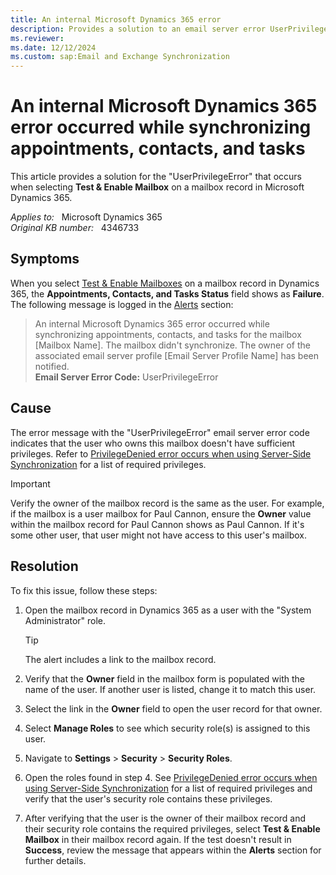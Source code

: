 ```yaml
---
title: An internal Microsoft Dynamics 365 error
description: Provides a solution to an email server error UserPrivilegeError that occurs after selecting Test & Enable Mailbox on a mailbox record in Dynamics 365.
ms.reviewer: 
ms.date: 12/12/2024
ms.custom: sap:Email and Exchange Synchronization
---
```

# An internal Microsoft Dynamics 365 error occurred while synchronizing appointments, contacts, and tasks

This article provides a solution for the "UserPrivilegeError" that occurs when selecting **Test & Enable Mailbox** on a mailbox record in Microsoft Dynamics 365.

_Applies to:_ &nbsp; Microsoft Dynamics 365  
_Original KB number:_ &nbsp; 4346733

## Symptoms

When you select [Test & Enable Mailboxes](/power-platform/admin/connect-exchange-online#test-the-configuration-of-mailboxes) on a mailbox record in Dynamics 365, the **Appointments, Contacts, and Tasks Status** field shows as **Failure**. The following message is logged in the [Alerts](/power-platform/admin/monitor-email-processing-errors#view-alerts) section:

> An internal Microsoft Dynamics 365 error occurred while synchronizing appointments, contacts, and tasks for the mailbox [Mailbox Name]. The mailbox didn't synchronize. The owner of the associated email server profile [Email Server Profile Name] has been notified.  
> **Email Server Error Code:** UserPrivilegeError

## Cause

The error message with the "UserPrivilegeError" email server error code indicates that the user who owns this mailbox doesn't have sufficient privileges. Refer to [PrivilegeDenied error occurs when using Server-Side Synchronization](https://support.microsoft.com/help/4015092) for a list of required privileges.

> [!IMPORTANT]
> Verify the owner of the mailbox record is the same as the user. For example, if the mailbox is a user mailbox for Paul Cannon, ensure the **Owner** value within the mailbox record for Paul Cannon shows as Paul Cannon. If it's some other user, that user might not have access to this user's mailbox.

## Resolution

To fix this issue, follow these steps:

1. Open the mailbox record in Dynamics 365 as a user with the "System Administrator" role.

    > [!TIP]
    > The alert includes a link to the mailbox record.

2. Verify that the **Owner** field in the mailbox form is populated with the name of the user. If another user is listed, change it to match this user.

3. Select the link in the **Owner** field to open the user record for that owner.
4. Select **Manage Roles** to see which security role(s) is assigned to this user.
5. Navigate to **Settings** > **Security** > **Security Roles**.

6. Open the roles found in step 4. See [PrivilegeDenied error occurs when using Server-Side Synchronization](https://support.microsoft.com/help/4015092) for a list of required privileges and verify that the user's security role contains these privileges.

7. After verifying that the user is the owner of their mailbox record and their security role contains the required privileges, select **Test & Enable Mailbox** in their mailbox record again. If the test doesn't result in **Success**, review the message that appears within the **Alerts** section for further details.

